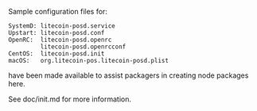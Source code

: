 Sample configuration files for:
```
SystemD: litecoin-posd.service
Upstart: litecoin-posd.conf
OpenRC:  litecoin-posd.openrc
         litecoin-posd.openrcconf
CentOS:  litecoin-posd.init
macOS:   org.litecoin-pos.litecoin-posd.plist
```
have been made available to assist packagers in creating node packages here.

See doc/init.md for more information.
